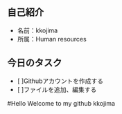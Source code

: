 ## 自己紹介
- 名前：kkojima
- 所属：Human resources


## 今日のタスク
- [ ]Githubアカウントを作成する
- [ ]ファイルを追加、編集する

#Hello Welcome to my github kkojima
